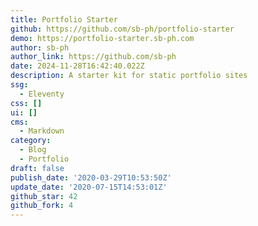 ```yaml
---
title: Portfolio Starter
github: https://github.com/sb-ph/portfolio-starter
demo: https://portfolio-starter.sb-ph.com
author: sb-ph
author_link: https://github.com/sb-ph
date: 2024-11-28T16:42:40.022Z
description: A starter kit for static portfolio sites
ssg:
  - Eleventy
css: []
ui: []
cms:
  - Markdown
category:
  - Blog
  - Portfolio
draft: false
publish_date: '2020-03-29T10:53:50Z'
update_date: '2020-07-15T14:53:01Z'
github_star: 42
github_fork: 4
---
```

